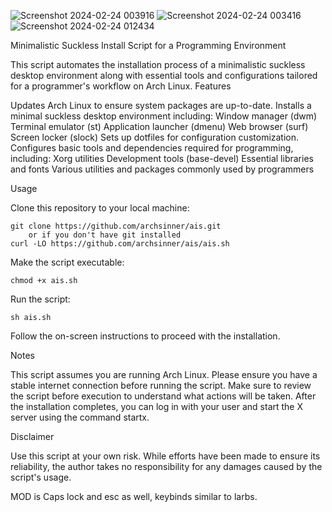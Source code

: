 ![Screenshot 2024-02-24 003916](https://github.com/archsinner/ais/assets/74122523/cbe8a17e-8b46-41a7-9de5-bfc45081281e)
![Screenshot 2024-02-24 003416](https://github.com/archsinner/ais/assets/74122523/5cbee2b8-e539-4c8b-ada0-c5fb2e7e7972)
![Screenshot 2024-02-24 012434](https://github.com/archsinner/ais/assets/74122523/65a9629d-4b55-40f2-be67-43a9c9105219)

Minimalistic Suckless Install Script for a Programming Environment

This script automates the installation process of a minimalistic suckless desktop environment along with essential tools and configurations tailored for a programmer's workflow on Arch Linux.
Features

Updates Arch Linux to ensure system packages are up-to-date.
Installs a minimal suckless desktop environment including:
    Window manager (dwm)
    Terminal emulator (st)
    Application launcher (dmenu)
    Web browser (surf)
    Screen locker (slock)
    Sets up dotfiles for configuration customization.
    Configures basic tools and dependencies required for programming, including:
        Xorg utilities
        Development tools (base-devel)
        Essential libraries and fonts
        Various utilities and packages commonly used by programmers

Usage

Clone this repository to your local machine:

    git clone https://github.com/archsinner/ais.git
        or if you don't have git installed
    curl -LO https://github.com/archsinner/ais/ais.sh

Make the script executable:

    chmod +x ais.sh

Run the script:

    sh ais.sh

Follow the on-screen instructions to proceed with the installation.

Notes

 This script assumes you are running Arch Linux. Please ensure you have a stable internet connection before running the script.
Make sure to review the script before execution to understand what actions will be taken.
After the installation completes, you can log in with your user and start the X server using the command startx.

Disclaimer

 Use this script at your own risk. While efforts have been made to ensure its reliability, the author takes no responsibility for any damages caused by the script's usage.
 
 MOD is Caps lock and esc as well, keybinds similar to larbs.
